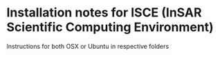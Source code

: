 # Installation notes for ISCE (InSAR Scientific Computing Environment)

Instructions for both OSX or Ubuntu in respective folders
